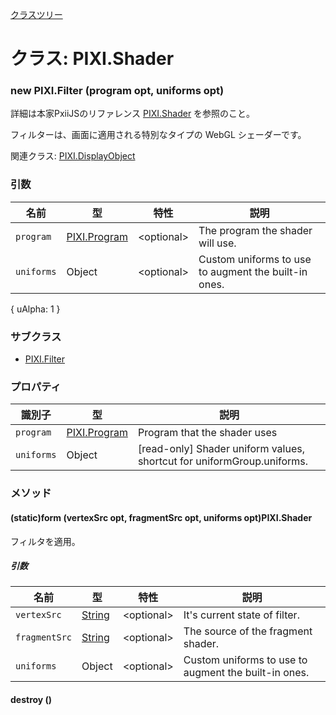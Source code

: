 [クラスツリー](index.md)

# クラス: PIXI.Shader

### new PIXI.Filter (program opt, uniforms opt)

詳細は本家PxiiJSのリファレンス [PIXI.Shader](http://pixijs.download/release/docs/PIXI.Shader.html) を参照のこと。


フィルターは、画面に適用される特別なタイプの WebGL シェーダーです。


関連クラス: [PIXI.DisplayObject](PIXI.DisplayObject.md)

### 引数

| 名前 | 型 | 特性 | 説明 |
| --- | --- | --- | --- |
| `program ` | [PIXI.Program](http://pixijs.download/release/docs/PIXI.Program.md) | &lt;optional&gt; | The program the shader will use. |
| `uniforms` | Object | &lt;optional&gt; |  Custom uniforms to use to augment the built-in ones. |

{ uAlpha: 1 }

### サブクラス

* [PIXI.Filter](PIXI.Filter.md)

### プロパティ

| 識別子 | 型 | 説明 |
| --- | --- | --- |
| `program ` | [PIXI.Program](http://pixijs.download/release/docs/PIXI.Program.md)  |  Program that the shader uses |
| `uniforms` | Object |  [read-only] Shader uniform values, shortcut for uniformGroup.uniforms. |

### メソッド

#### (static)form (vertexSrc opt, fragmentSrc opt, uniforms opt)PIXI.Shader
フィルタを適用。

##### 引数

| 名前 | 型 | 特性 | 説明 |
| --- | --- | --- | --- |
| `vertexSrc` | [String](String.md) | &lt;optional&gt; | It's current state of filter. |
| `fragmentSrc` | [String](String.md) | &lt;optional&gt; | The source of the fragment shader. |
| `uniforms` | Object | &lt;optional&gt; | Custom uniforms to use to augment the built-in ones. |


#### destroy ()